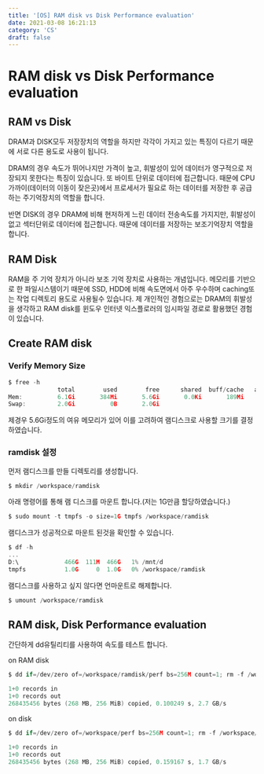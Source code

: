 ```yaml
---
title: '[OS] RAM disk vs Disk Performance evaluation'
date: 2021-03-08 16:21:13
category: 'CS'
draft: false
---
```


# RAM disk vs Disk Performance evaluation

## RAM vs Disk

DRAM과 DISK모두 저장장치의 역할을 하지만 각각이 가지고 있는 특징이 다르기 때문에 서로 다른 용도로 사용이 됩니다.

DRAM의 경우 속도가 뛰어나지만 가격이 높고, 휘발성이 있어 데이터가 영구적으로 저장되지 못한다는 특징이 있습니다. 또 바이트 단위로 데이터에 접근합니다. 때문에 CPU가까이(데이터의 이동이 잦은곳)에서 프로세서가 필요로 하는 데이터를 저장한 후 공급하는 주기억장치의 역할을 합니다.

반면 DISK의 경우 DRAM에 비해 현저하게 느린 데이터 전송속도를 가지지만, 휘발성이 없고 섹터단위로 데이터에 접근합니다. 때문에 데이터를 저장하는 보조기억장치 역할을 합니다.

## RAM Disk

RAM을 주 기억 장치가 아니라 보조 기억 장치로 사용하는 개념입니다. 메모리를 기반으로 한 파일시스템이기 때문에 SSD, HDD에 비해 속도면에서 아주 우수하며 caching또는 작업 디렉토리 용도로 사용될수 있습니다. 제 개인적인 경험으로는 DRAM의 휘발성을 생각하고 RAM disk를 윈도우 인터넷 익스플로러의 임시파일 경로로 활용했던 경험이 있습니다.

## Create RAM disk 

### Verify Memory Size

```c
$ free -h
              total        used        free      shared  buff/cache   available
Mem:          6.1Gi       384Mi       5.6Gi       0.0Ki       189Mi       5.5Gi
Swap:         2.0Gi          0B       2.0Gi
```

제경우 5.6Gi정도의 여유 메모리가 있어 이를 고려하여 램디스크로 사용할 크기를 결정 하였습니다.

### ramdisk 설정

먼저 램디스크를 만들 디렉토리를 생성합니다.

```c
$ mkdir /workspace/ramdisk
```

아래 명령어를 통해 램 디스크를 마운트 합니다.(저는 1G만큼 할당하였습니다.)

```c
$ sudo mount -t tmpfs -o size=1G tmpfs /workspace/ramdisk
```

램디스크가 성공적으로 마운트 된것을 확인할 수 있습니다.

```c
$ df -h
...
D:\             466G  111M  466G   1% /mnt/d
tmpfs           1.0G     0  1.0G   0% /workspace/ramdisk
```

램디스크를 사용하고 싶지 않다면 언마운트로 해제합니다.

```c
$ umount /workspace/ramdisk
```


## RAM disk, Disk Performance evaluation

간단하게 dd유틸리티를 사용하여 속도를 테스트 합니다.

on RAM disk
```c
$ dd if=/dev/zero of=/workspace/ramdisk/perf bs=256M count=1; rm -f /workspace/ramdisk/perf

1+0 records in
1+0 records out
268435456 bytes (268 MB, 256 MiB) copied, 0.100249 s, 2.7 GB/s
```

on disk
```c
$ dd if=/dev/zero of=/workspace/perf bs=256M count=1; rm -f /workspace/perf

1+0 records in
1+0 records out
268435456 bytes (268 MB, 256 MiB) copied, 0.159167 s, 1.7 GB/s
```
